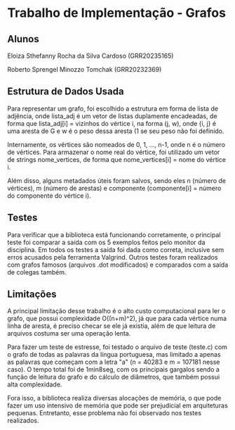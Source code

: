 # Trabalho de Implementação - Grafos
## Alunos
Eloiza Sthefanny Rocha da Silva Cardoso (GRR20235165)

Roberto Sprengel Minozzo Tomchak (GRR20232369)

## Estrutura de Dados Usada
Para representar um grafo, foi escolhido a estrutura em forma de lista de adjência, onde lista_adj é um vetor de listas duplamente encadeadas, de forma que lista_adj[i] = vizinhos do vértice i, na forma (j, w), onde {i, j} é uma aresta de G e w é o peso dessa aresta (1 se seu peso não foi definido.

Internamente, os vértices são nomeados de 0, 1, ..., n-1, onde n é o número de vértices. Para armazenar o nome real do vértice, foi utilizado um vetor de strings nome_vertices, de forma que nome_vertices[i] = nome do vértice i.

Além disso, alguns metadados úteis foram salvos, sendo eles n (número de vértices), m (número de arestas) e componente (componente[i] = número do componente do vértice i).

## Testes
Para verificar que a biblioteca está funcionando corretamente, o principal teste foi comparar a saída com os 5 exemplos feitos pelo monitor da disciplina. Em todos os testes a saída foi dada como correta, inclusive sem erros acusados pela ferramenta Valgrind. Outros testes foram realizados com grafos famosos (arquivos .dot modificados) e comparados com a saída de colegas também.

## Limitações
A principal limitação desse trabalho é o alto custo computacional para ler o grafo, que possui complexidade O((n+m)^2), já que para cada vértice numa linha de aresta, é preciso checar se ele já existia, além de que leitura de arquivos costuma ser uma operação lenta.

Para fazer um teste de estresse, foi testado o arquivo de teste (teste.c) com o grafo de todas as palavras da língua portuguesa, mas limitado a apenas as palavras que começam com a letra "a" (n = 40283 e m = 107181 nesse caso). O tempo total foi de 1min8seg, com os principais gargalos sendo a função de leitura do grafo e do cálculo de diâmetros, que também possui alta complexidade.

Fora isso, a biblioteca realiza diversas alocações de memória, o que pode fazer um uso intensivo de memória que pode ser prejudicial em arquiteturas pequenas. Entretanto, esse problema não foi observado nos testes realizados.
